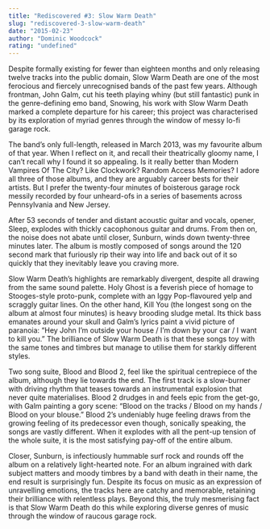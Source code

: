 ```yaml
---
title: "Rediscovered #3: Slow Warm Death"
slug: "rediscovered-3-slow-warm-death"
date: "2015-02-23"
author: "Dominic Woodcock"
rating: "undefined"
---
```


Despite formally existing for fewer than eighteen months and only releasing twelve tracks into the public domain, Slow Warm Death are one of the most ferocious and fiercely unrecognised bands of the past few years. Although frontman, John Galm, cut his teeth playing whiny (but still fantastic) punk in the genre-defining emo band, Snowing, his work with Slow Warm Death marked a complete departure for his career; this project was characterised by its exploration of myriad genres through the window of messy lo-fi garage rock.

The band’s only full-length, released in March 2013, was my favourite album of that year. When I reflect on it, and recall their theatrically gloomy name, I can’t recall why I found it so appealing. Is it really better than Modern Vampires Of The City? Like Clockwork? Random Access Memories? I adore all three of those albums, and they are arguably career bests for their artists. But I prefer the twenty-four minutes of boisterous garage rock messily recorded by four unheard-ofs in a series of basements across Pennsylvania and New Jersey.

After 53 seconds of tender and distant acoustic guitar and vocals, opener, Sleep, explodes with thickly cacophonous guitar and drums. From then on, the noise does not abate until closer, Sunburn, winds down twenty-three minutes later. The album is mostly composed of songs around the 120 second mark that furiously rip their way into life and back out of it so quickly that they inevitably leave you craving more.

Slow Warm Death’s highlights are remarkably divergent, despite all drawing from the same sound palette. Holy Ghost is a feverish piece of homage to Stooges-style proto-punk, complete with an Iggy Pop-flavoured yelp and scraggly guitar lines. On the other hand, Kill You (the longest song on the album at almost four minutes) is heavy brooding sludge metal. Its thick bass emanates around your skull and Galm’s lyrics paint a vivid picture of paranoia: “Hey John I’m outside your house / I’m down by your car / I want to kill you.” The brilliance of Slow Warm Death is that these songs toy with the same tones and timbres but manage to utilise them for starkly different styles.

Two song suite, Blood and Blood 2, feel like the spiritual centrepiece of the album, although they lie towards the end. The first track is a slow-burner with driving rhythm that teases towards an instrumental explosion that never quite materialises. Blood 2 drudges in and feels epic from the get-go, with Galm painting a gory scene: “Blood on the tracks / Blood on my hands / Blood on your blouse.” Blood 2’s undeniably huge feeling draws from the growing feeling of its predecessor even though, sonically speaking, the songs are vastly different. When it explodes with all the pent-up tension of the whole suite, it is the most satisfying pay-off of the entire album.

Closer, Sunburn, is infectiously hummable surf rock and rounds off the album on a relatively light-hearted note. For an album ingrained with dark subject matters and moody timbres by a band with death in their name, the end result is surprisingly fun. Despite its focus on music as an expression of unravelling emotions, the tracks here are catchy and memorable, retaining their brilliance with relentless plays. Beyond this, the truly mesmerising fact is that Slow Warm Death do this while exploring diverse genres of music through the window of raucous garage rock.

